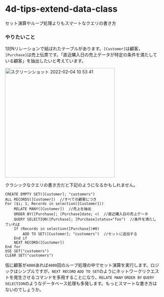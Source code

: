 # 4d-tips-extend-data-class
セット演算やループ処理よりもスマートなクエリの書き方

### やりたいこと

1対Nリレーションで結ばれたテーブルがあります。`[Customer]`は顧客，`[Purchase]`は売上伝票です。「直近購入日の売上データが特定の条件を満たしている顧客」を抽出したいと考えています。

<img width="358" alt="スクリーンショット 2022-02-04 10 53 41" src="https://user-images.githubusercontent.com/1725068/152459539-55453a1a-4a26-4a81-9381-b7498df9005e.png">

クラシックなクエリの書き方だと下記のようになるかもしれません。

```4d
CREATE EMPTY SET([Customer]; "customers")
ALL RECORDS([Customer])  //すべての顧客につき
For ($i; 1; Records in selection([Customer]))
	RELATE MANY([Customer])  //売上を抽出
	ORDER BY([Purchase]; [Purchase]date; <)  //直近購入日の売上データ
	QUERY SELECTION([Purchase]; [Purchase]status="foo")  //条件を満たしていれば
	If (Records in selection([Purchase])#0)
		ADD TO SET([Customer]; "customers")  //セットに追加する
	End if 
	NEXT RECORD([Customer])
End for 
USE SET("customers")
CLEAR SET("customers")
```

仮に顧客が`4000`あれば`4000`回のループ処理の中でセット演算を実行します。ロジックはシンプルですが，`NEXT RECORD` `ADD TO SET`のようにネットワークリクエストを発生させるコマンドを多用することになり，`RELATE MANY` `ORDER BY` `QUERY SELECTION`のようなデータベース処理も多発します。もっとスマートな書き方はないのでしょうか。
